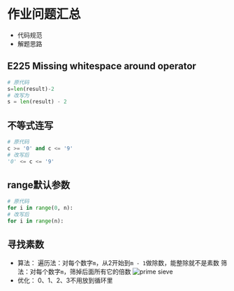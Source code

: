 # 作业问题汇总
- 代码规范
- 解题思路

## E225 Missing whitespace around operator
```python
# 原代码
s=len(result)-2
# 改写为
s = len(result) - 2
```

## 不等式连写
```python
# 原代码
c >= '0' and c <= '9'
# 改写后
'0' <= c <= '9'
```

## range默认参数
```python
# 原代码
for i in range(0, n):
# 改写后
for i in range(n):
```

## 寻找素数
- 算法：
	遍历法：对每个数字`m`，从2开始到`m - 1`做除数，能整除就不是素数
	筛法：对每个数字`m`，筛掉后面所有它的倍数
	![prime sieve](https://images.ctfassets.net/vtn4rfaw6n2j/72PCtdlUdYkgYXpN7AFUHA/7841a5ac41b23f221a2f092ceb54b9b4/https___blog.codeship.com_wp-content_uploads_2016_05_primesieve.gif "prime sieve")
- 优化：
	0、1、2、3不用放到循环里
